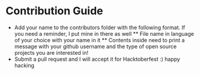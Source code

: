 # Contribution Guide

* Add your name to the contributors folder with the following format. If you need a reminder, I put mine in there as well
** File name in language of your choice with your name in it
** Contents inside need to print a message with your github username and the type of open source projects you are interested in!  
* Submit a pull request and I will accept it for Hacktoberfest :) happy hacking 
